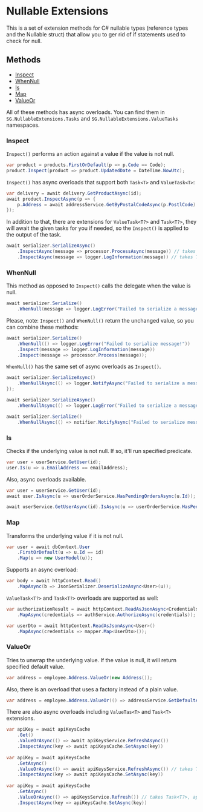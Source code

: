 # Nullable Extensions

This is a set of extension methods for C# nullable types (reference types and the Nullable<T> struct)
that allow you to ger rid of if statements used to check for null.

## Methods
- [Inspect](#inspect)
- [WhenNull](#whennull)
- [Is](#is)
- [Map](#map)
- [ValueOr](#valueor)

All of these methods has async overloads.
You can find them in `SG.NullableExtensions.Tasks` and `SG.NullableExtensions.ValueTasks` namespaces.

### Inspect

`Inspect()` performs an action against a value if the value is not null.

```csharp
var product = products.FirstOrDefault(p => p.Code == Code);
product.Inspect(product => product.UpdatedDate = DateTime.NowUtc);
```

`Inspect()` has async overloads that support both `Task<T>` and `ValueTask<T>`:

```csharp
var delivery = await delivery.GetProductAsync(id);
await product.InspectAsync(p => {
    p.Address = await addressService.GetByPostalCodeAsync(p.PostlCode)
});
```

In addition to that, there are extensions for `ValueTask<T?>` and `Task<T?>`,
they will await the given tasks for you if needed, so the `Inspect()` is applied to the output of the task. 

```csharp
await serializer.SerializeAsync()
    .InspectAsync(message => processor.ProcessAsync(message)) // takes Task<T?>, applies Func<T, Task>
    .InspectAsync(message => logger.LogInformation(message)) // takes Task<T?>, applies Action<T>;
```

### WhenNull

This method as opposed to `Inspect()` calls the delegate when the value is null.

```csharp
await serializer.Serialize()
    .WhenNull(message => logger.LogError("Failed to serialize a message!"));
```

Please, note: `Inspect()` and `WhenNull()` return the unchanged value, so you can combine these methods:

```csharp
await serializer.Serialize()
    .WhenNull(() => logger.LogError("Failed to serialize message!"))
    .Inspect(message => logger.LogInformation(message))
    .Inspect(message => processor.Process(message));
```

`WhenNull()` has the same set of async overloads as `Inspect()`.

```csharp
await serializer.SerializeAsync()
    .WhenNullAsync(() => logger.NotifyAsync("Failed to serialize a message!")); // takes Task<T?>, applies Func<Task>
});

await serializer.SerializeAsync()
    .WhenNullAsync(() => logger.LogError("Failed to serialize a message!")); // takes Task<T?>, applies Action

await serializer.Serialize()
    .WhenNullAsync(() => notifier.NotifyAsync("Failed to serialize message!")); // takes T?, applies Func<Task>
```

### Is

Checks if the underlying value is not null. If so, it'll run specified predicate.

```csharp
var user = userService.GetUser(id);
user.Is(u => u.EmailAddress == emailAddress);
```

Also, async overloads available.

```csharp
var user = userService.GetUser(id);
await user.IsAsync(u => userOrderService.HasPendingOrdersAsync(u.Id));

await userService.GetUserAsync(id).IsAsync(u => userOrderService.HasPendingOrdersAsync(u.Id));
```

### Map

Transforms the underlying value if it is not null.
```csharp
var user = await dbContext.User
    .FirstOrDefault(u => u.Id == id)
    .Map(u => new UserModel(u));
```

Supports an async overload:

```csharp
var body = await httpContext.Read()
    .MapAsync(b => JsonSerializer.DeserializeAsync<User>(u));
```

`ValueTask<T?>` and `Task<T?>` overloads are supported as well:

```csharp
var authorizationResult = await httpContext.ReadAsJsonAsync<Credentials>()
    .MapAsync(credentials => authService.AuthorizeAsync(credentials));

var userDto = await httpContext.ReadAsJsonAsync<User>()
    .MapAsync(credentials => mapper.Map<UserDto>());
```

### ValueOr

Tries to unwrap the underlying value.
If the value is null, it will return specified default value.

```csharp
var address = employee.Address.ValueOr(new Address());
```

Also, there is an overload that uses a factory instead of a plain value.

```csharp
var address = employee.Address.ValueOr(() => addressService.GetDefaultAddress());
```

There are also async overloads including `ValueTas<T>` and `Task<T>` extensions.
```csharp
var apiKey = await apiKeysCache
    .Get()
    .ValueOrAsync(() => await apiKeysService.RefreshAsync())
    .InspectAsync(key => await apiKeysCache.SetAsync(key))
    
var apiKey = await apiKeysCache
    .GetAsync()
    .ValueOrAsync(() => await apiKeysService.RefreshAsync()) // takes Task<T?>, applies Func<Task>
    .InspectAsync(key => await apiKeysCache.SetAsync(key))
    
var apiKey = await apiKeysCache
    .GetAsync()
    .ValueOrAsync(() => apiKeysService.Refresh()) // takes Task<T?>, applies Action
    .InspectAsync(key => apiKeysCache.SetAsync(key))
```
